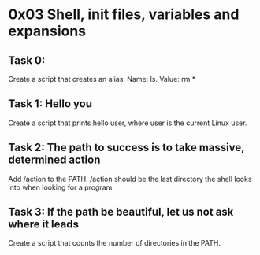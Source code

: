 # 0x03 Shell, init files, variables and expansions

## Task 0: <o>
Create a script that creates an alias. Name: ls.  Value: rm *

## Task 1: Hello you
Create a script that prints hello user, where user is the current Linux user.

## Task 2: The path to success is to take massive, determined action
Add /action to the PATH. /action should be the last directory the shell looks into when looking for a program.

## Task 3: If the path be beautiful, let us not ask where it leads
Create a script that counts the number of directories in the PATH.
